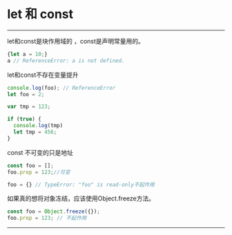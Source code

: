 
# let 和 const
----------
let和const是块作用域的 ，const是声明常量用的。
```javascript
{let a = 10;}
a // ReferenceError: a is not defined.
```
let和const不存在变量提升
```javascript
console.log(foo); // ReferenceError
let foo = 2;
```
```javascript
var tmp = 123;

if (true) {
  console.log(tmp)
  let tmp = 456;
}
```
const 不可变的只是地址
```javascript
const foo = [];
foo.prop = 123;//可变

foo = {} // TypeError: "foo" is read-only不起作用
```
如果真的想将对象冻结，应该使用Object.freeze方法。
```javascript
const foo = Object.freeze({});
foo.prop = 123; // 不起作用
```
----------
